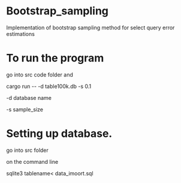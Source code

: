 # Bootstrap_sampling
Implementation of bootstrap sampling method for select query error estimations

# To run the program
go into src code folder and

cargo run -- -d table100k.db -s 0.1 

-d database name

-s sample_size 

# Setting up database. 
go into src folder

on the command line 

sqlite3 tablename< data_imoort.sql
